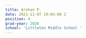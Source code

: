 ```yaml
---
title: Arohan P.
date: 2021-11-07 19:04:00 Z
position: 4
grad-year: 2026
school: 'Littleton Middle School '
---
```


